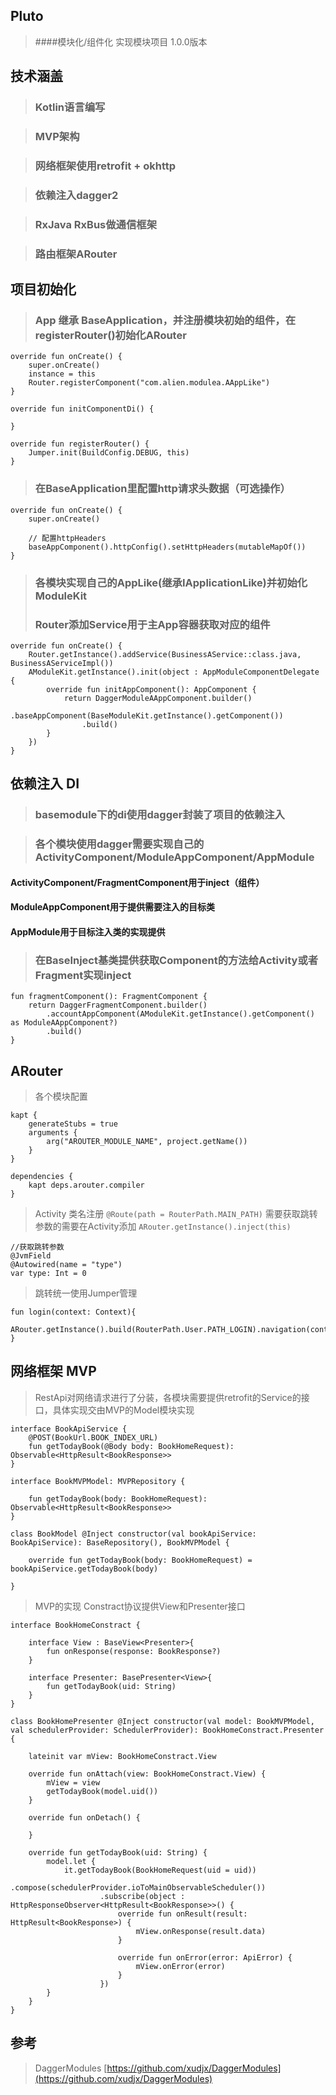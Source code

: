 ## Pluto

> ####模块化/组件化 实现模块项目 1.0.0版本  

## 技术涵盖

>### Kotlin语言编写

>### MVP架构

>### 网络框架使用retrofit + okhttp

>### 依赖注入dagger2

>### RxJava RxBus做通信框架

>### 路由框架ARouter

## 项目初始化

> ### App 继承 BaseApplication，并注册模块初始的组件，在registerRouter()初始化ARouter

	override fun onCreate() {
        super.onCreate()
        instance = this
        Router.registerComponent("com.alien.modulea.AAppLike")
    }

    override fun initComponentDi() {

    }

    override fun registerRouter() {
        Jumper.init(BuildConfig.DEBUG, this)
    }

> ### 在BaseApplication里配置http请求头数据（可选操作）

	override fun onCreate() {
        super.onCreate()

        // 配置httpHeaders
        baseAppComponent().httpConfig().setHttpHeaders(mutableMapOf())
    }

> ### 各模块实现自己的AppLike(继承IApplicationLike)并初始化ModuleKit 
> ### Router添加Service用于主App容器获取对应的组件

	override fun onCreate() {
        Router.getInstance().addService(BusinessAService::class.java, BusinessAServiceImpl())
        AModuleKit.getInstance().init(object : AppModuleComponentDelegate {
            override fun initAppComponent(): AppComponent {
                return DaggerModuleAAppComponent.builder()
                    .baseAppComponent(BaseModuleKit.getInstance().getComponent())
                    .build()
            }
        })
    }

## 依赖注入 DI

> ### basemodule下的di使用dagger封装了项目的依赖注入

> ### 各个模块使用dagger需要实现自己的ActivityComponent/ModuleAppComponent/AppModule

#### ActivityComponent/FragmentComponent用于inject（组件）
#### ModuleAppComponent用于提供需要注入的目标类
#### AppModule用于目标注入类的实现提供

> ### 在BaseInject基类提供获取Component的方法给Activity或者Fragment实现inject

	fun fragmentComponent(): FragmentComponent {
        return DaggerFragmentComponent.builder()
            .accountAppComponent(AModuleKit.getInstance().getComponent() as ModuleAAppComponent?)
            .build()
    }

## ARouter

> 各个模块配置
	
	kapt {
	    generateStubs = true
	    arguments {
	        arg("AROUTER_MODULE_NAME", project.getName())
	    }
	}

	dependencies {
	    kapt deps.arouter.compiler
	}

> Activity 类名注册 `@Route(path = RouterPath.MAIN_PATH)`  需要获取跳转参数的需要在Activity添加 `ARouter.getInstance().inject(this)`

	//获取跳转参数
	@JvmField
    @Autowired(name = "type")
    var type: Int = 0

> 跳转统一使用Jumper管理

	fun login(context: Context){
        ARouter.getInstance().build(RouterPath.User.PATH_LOGIN).navigation(context)
    }

## 网络框架 MVP
> RestApi对网络请求进行了分装，各模块需要提供retrofit的Service的接口，具体实现交由MVP的Model模块实现

	interface BookApiService {
	    @POST(BookUrl.BOOK_INDEX_URL)
	    fun getTodayBook(@Body body: BookHomeRequest): Observable<HttpResult<BookResponse>>
	}

	interface BookMVPModel: MVPRepository {

    	fun getTodayBook(body: BookHomeRequest): Observable<HttpResult<BookResponse>>
	}

	class BookModel @Inject constructor(val bookApiService: BookApiService): BaseRepository(), BookMVPModel {

    	override fun getTodayBook(body: BookHomeRequest) = bookApiService.getTodayBook(body)

	}

> MVP的实现 Constract协议提供View和Presenter接口

	interface BookHomeConstract {

	    interface View : BaseView<Presenter>{
	        fun onResponse(response: BookResponse?)
	    }
	
	    interface Presenter: BasePresenter<View>{
	        fun getTodayBook(uid: String)
	    }
	}

	class BookHomePresenter @Inject constructor(val model: BookMVPModel, val schedulerProvider: SchedulerProvider): BookHomeConstract.Presenter {

	    lateinit var mView: BookHomeConstract.View
	
	    override fun onAttach(view: BookHomeConstract.View) {
	        mView = view
	        getTodayBook(model.uid())
	    }
	
	    override fun onDetach() {
	
	    }
	
	    override fun getTodayBook(uid: String) {
	        model.let {
	            it.getTodayBook(BookHomeRequest(uid = uid))
	                    .compose(schedulerProvider.ioToMainObservableScheduler())
	                    .subscribe(object : HttpResponseObserver<HttpResult<BookResponse>>() {
	                        override fun onResult(result: HttpResult<BookResponse>) {
	                            mView.onResponse(result.data)
	                        }
	
	                        override fun onError(error: ApiError) {
	                            mView.onError(error)
	                        }
	                    })
	        }
	    }
	}
		

## 参考
>DaggerModules [https://github.com/xudjx/DaggerModules](https://github.com/xudjx/DaggerModules)
			
